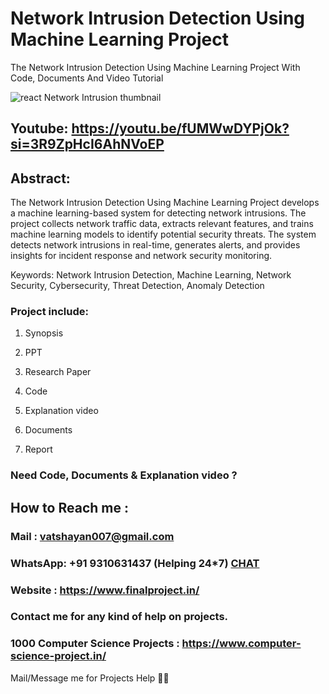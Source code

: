 # Network Intrusion Detection Using Machine Learning Project
The Network Intrusion Detection Using Machine Learning Project With Code, Documents And Video Tutorial

![react Network Intrusion thumbnail](https://github.com/user-attachments/assets/1ba3dd5e-1a48-458e-9d48-2215b4a35e8e)


## Youtube: https://youtu.be/fUMWwDYPjOk?si=3R9ZpHcI6AhNVoEP

## Abstract: 
The Network Intrusion Detection Using Machine Learning Project develops a machine learning-based system for detecting network intrusions. The project collects network traffic data, extracts relevant features, and trains machine learning models to identify potential security threats. The system detects network intrusions in real-time, generates alerts, and provides insights for incident response and network security monitoring.

Keywords: Network Intrusion Detection, Machine Learning, Network Security, Cybersecurity, Threat Detection, Anomaly Detection

### Project include: 

1. Synopsis

2. PPT

3. Research Paper


4. Code

5. Explanation video

6. Documents

7. Report


### Need Code, Documents & Explanation video ? 

## How to Reach me :

### Mail : vatshayan007@gmail.com 

### WhatsApp: +91 9310631437 (Helping 24*7) **[CHAT](https://wa.me/message/CHWN2AHCPMAZK1)** 

### Website : https://www.finalproject.in/

### Contact me for any kind of help on projects.
### 1000 Computer Science Projects : https://www.computer-science-project.in/


Mail/Message me for Projects Help 🙏🏻


